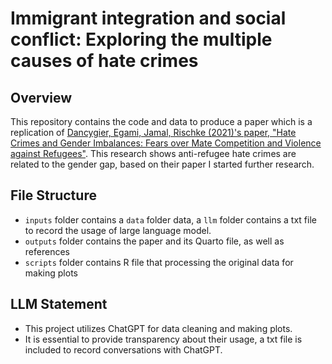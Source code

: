 # Immigrant integration and social conflict: Exploring the multiple causes of hate crimes
## Overview
This repository contains the code and data to produce a paper which is a replication of [Dancygier, Egami, Jamal, Rischke (2021)'s paper, "Hate Crimes and Gender Imbalances: Fears over Mate Competition and Violence against Refugees"](https://onlinelibrary.wiley.com/doi/10.1111/ajps.12595). This research shows anti-refugee hate crimes are related to the gender gap, based on their paper I started further research.

## File Structure
- `inputs` folder contains a `data` folder  data,  a `llm` folder contains a txt file to record the usage of large language model.
- `outputs` folder contains the paper and its Quarto file, as well as references
- `scripts` folder contains R file that processing the original data for making plots

## LLM Statement
- This project utilizes ChatGPT for data cleaning and making plots.
- It is essential to provide transparency about their usage, a txt file is included to record conversations with ChatGPT.
